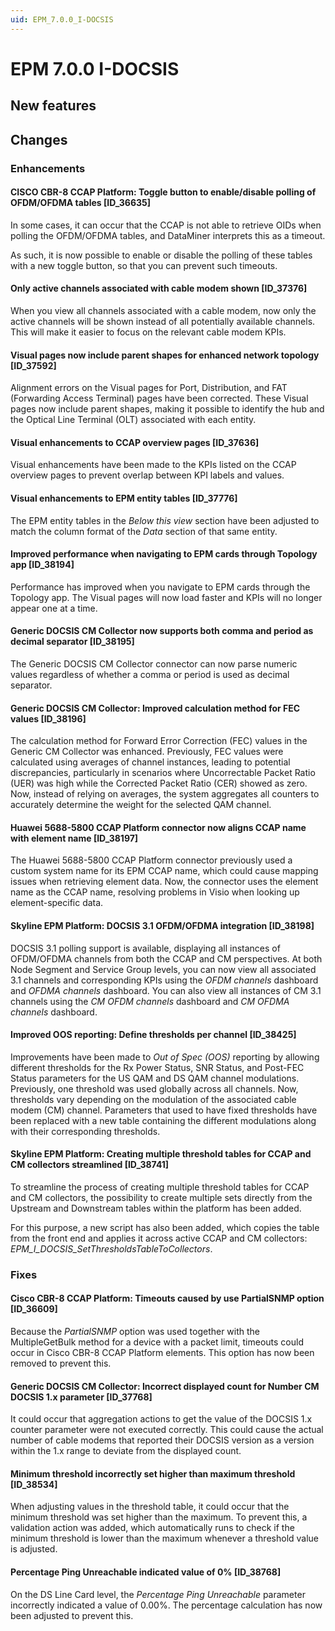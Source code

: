```yaml
---
uid: EPM_7.0.0_I-DOCSIS
---
```


# EPM 7.0.0 I-DOCSIS

## New features

## Changes

### Enhancements

#### CISCO CBR-8 CCAP Platform: Toggle button to enable/disable polling of OFDM/OFDMA tables [ID_36635]

In some cases, it can occur that the CCAP is not able to retrieve OIDs when polling the OFDM/OFDMA tables, and DataMiner interprets this as a timeout.

As such, it is now possible to enable or disable the polling of these tables with a new toggle button, so that you can prevent such timeouts.

#### Only active channels associated with cable modem shown [ID_37376]

When you view all channels associated with a cable modem, now only the active channels will be shown instead of all potentially available channels. This will make it easier to focus on the relevant cable modem KPIs.

#### Visual pages now include parent shapes for enhanced network topology [ID_37592]

Alignment errors on the Visual pages for Port, Distribution, and FAT (Forwarding Access Terminal) pages have been corrected. These Visual pages now include parent shapes, making it possible to identify the hub and the Optical Line Terminal (OLT) associated with each entity.

#### Visual enhancements to CCAP overview pages [ID_37636]

Visual enhancements have been made to the KPIs listed on the CCAP overview pages to prevent overlap between KPI labels and values.

#### Visual enhancements to EPM entity tables [ID_37776]

The EPM entity tables in the *Below this view* section have been adjusted to match the column format of the *Data* section of that same entity.

#### Improved performance when navigating to EPM cards through Topology app [ID_38194]

Performance has improved when you navigate to EPM cards through the Topology app. The Visual pages will now load faster and KPIs will no longer appear one at a time.

#### Generic DOCSIS CM Collector now supports both comma and period as decimal separator [ID_38195]

The Generic DOCSIS CM Collector connector can now parse numeric values regardless of whether a comma or period is used as decimal separator.

#### Generic DOCSIS CM Collector: Improved calculation method for FEC values [ID_38196]

The calculation method for Forward Error Correction (FEC) values in the Generic CM Collector was enhanced. Previously, FEC values were calculated using averages of channel instances, leading to potential discrepancies, particularly in scenarios where Uncorrectable Packet Ratio (UER) was high while the Corrected Packet Ratio (CER) showed as zero. Now, instead of relying on averages, the system aggregates all counters to accurately determine the weight for the selected QAM channel.

#### Huawei 5688-5800 CCAP Platform connector now aligns CCAP name with element name [ID_38197]

​The Huawei 5688-5800 CCAP Platform connector previously used a custom system name for its EPM CCAP name, which could cause mapping issues when retrieving element data. Now, the connector uses the element name as the CCAP name, resolving problems in Visio when looking up element-specific data.

#### Skyline EPM Platform: DOCSIS 3.1 OFDM/OFDMA integration [ID_38198]

DOCSIS 3.1 polling support is available, displaying all instances of OFDM/OFDMA channels from both the CCAP and CM perspectives. At both Node Segment and Service Group levels, you can now view all associated 3.1 channels and corresponding KPIs using the *OFDM channels* dashboard and *OFDMA channels* dashboard. You can also view all instances of CM 3.1 channels using the *CM OFDM channels* dashboard and *CM OFDMA channels* dashboard.

#### Improved OOS reporting: Define thresholds per channel [ID_38425]

Improvements have been made to *Out of Spec (OOS)* reporting by allowing different thresholds for the Rx Power Status, SNR Status, and Post-FEC Status parameters for the US QAM and DS QAM channel modulations. Previously, one threshold was used globally across all channels. Now, thresholds vary depending on the modulation of the associated cable modem (CM) channel. Parameters that used to have fixed thresholds have been replaced with a new table containing the different modulations along with their corresponding thresholds.

#### Skyline EPM Platform: Creating multiple threshold tables for CCAP and CM collectors streamlined [ID_38741]

To streamline the process of creating multiple threshold tables for CCAP and CM collectors, the possibility to create multiple sets directly from the Upstream and Downstream tables within the platform has been added.

For this purpose, a new script has also been added, which copies the table from the front end and applies it across active CCAP and CM collectors: *EPM_I_DOCSIS_SetThresholdsTableToCollectors*.

### Fixes

#### Cisco CBR-8 CCAP Platform: Timeouts caused by use PartialSNMP option [ID_36609]

Because the *PartialSNMP* option was used together with the MultipleGetBulk method for a device with a packet limit, timeouts could occur in Cisco CBR-8 CCAP Platform elements. This option has now been removed to prevent this.

#### Generic DOCSIS CM Collector: Incorrect displayed count for Number CM DOCSIS 1.x parameter [ID_37768]

It could occur that aggregation actions to get the value of the DOCSIS 1.x counter parameter were not executed correctly. This could cause the actual number of cable modems that reported their DOCSIS version as a version within the 1.x range to deviate from the displayed count.

#### Minimum threshold incorrectly set higher than maximum threshold [ID_38534]

When adjusting values in the threshold table, it could occur that the minimum threshold was set higher than the maximum. To prevent this, a validation action was added, which automatically runs to check if the minimum threshold is lower than the maximum whenever a threshold value is adjusted.

#### Percentage Ping Unreachable indicated value of 0% [ID_38768]

On the DS Line Card level, the *Percentage Ping Unreachable* parameter incorrectly indicated a value of 0.00%. The percentage calculation has now been adjusted to prevent this.
